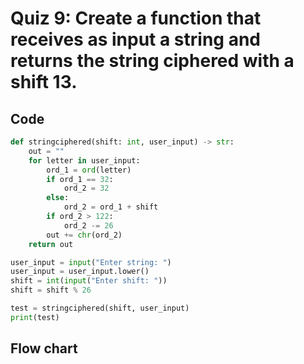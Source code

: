 # Quiz 9: Create a function that receives as input a string and returns the string ciphered with a shift 13.

## Code 
```.py
def stringciphered(shift: int, user_input) -> str:
    out = ""
    for letter in user_input:
        ord_1 = ord(letter)
        if ord_1 == 32:
            ord_2 = 32
        else:
            ord_2 = ord_1 + shift
        if ord_2 > 122:
            ord_2 -= 26
        out += chr(ord_2)
    return out

user_input = input("Enter string: ")
user_input = user_input.lower()
shift = int(input("Enter shift: "))
shift = shift % 26

test = stringciphered(shift, user_input)
print(test)
```
## Flow chart
